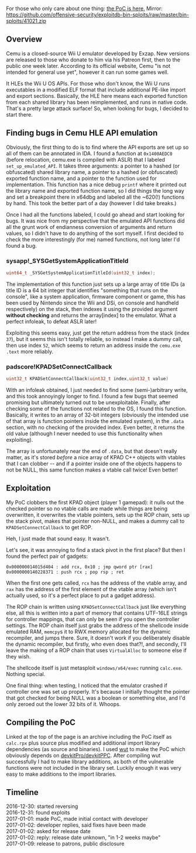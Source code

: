 For those who only care about one thing: [the PoC is here.](https://rol.im/kpwned.zip)
Mirror: https://github.com/offensive-security/exploitdb-bin-sploits/raw/master/bin-sploits/41021.zip

## Overview

Cemu is a closed-source Wii U emulator developed by Exzap. New versions are released to those who donate to him via his Patreon first, then to the public one week later. According to its official website, Cemu "is not intended for general use yet", however it can run some games well.

It HLEs the Wii U OS APIs. For those who don't know, the Wii U runs executables in a modified ELF format that include additional PE-like import and export sections. Basically, the HLE here means each exported function from each shared library has been reimplemented, and runs in native code. That's a pretty large attack surface! So, when looking for bugs, I decided to start there.

## Finding bugs in Cemu HLE API emulation

Obviously, the first thing to do is to find where the API exports are set up so all of them can be annotated in IDA. I found a function at `0x1400AEDC0` (before relocation, cemu.exe is compiled with ASLR) that I labeled `set_up_emulated_API`. It takes three arguments: a pointer to a hashed (or obfuscated) shared library name, a pointer to a hashed (or obfuscated) exported function name, and a pointer to the function used for implementation. This function has a nice debug `printf` where it printed out the library name and exported function name, so I did things the long way and set a breakpoint there in x64dbg and labeled all the ~620(!) functions by hand. This took the better part of a day (however I did take breaks.)

Once I had all the functions labeled, I could go ahead and start looking for bugs. It was nice from my perspective that the emulated API functions did all the grunt work of endianness conversion of arguments and return values, so I didn't have to do anything of the sort myself. I first decided to check the more interestingly (for me) named functions, not long later I'd found a bug.

### sysapp!_SYSGetSystemApplicationTitleId

```c
uint64_t _SYSGetSystemApplicationTitleId(uint32_t index);
```

The implementation of this function just sets up a large array of title IDs (a title ID is a 64 bit integer that identifies "something that runs on the console", like a system application, firmware component or game, this has been used by Nintendo since the Wii and DSi, on console and handheld respectively) on the stack, then indexes it using the provided argument **without checking** and returns the array[index] to the emulator. What a perfect infoleak, to defeat ASLR later!

Exploiting this seems easy, just get the return address from the stack (index `37`), but it seems this isn't totally reliable, so instead I make a dummy call, then use index `52`, which seems to return an address inside the `cemu.exe` `.text` more reliably.

### padscore!KPADSetConnectCallback

```c
uint32_t KPADSetConnectCallback(uint32_t index,uint32_t value)
```

With an infoleak obtained, I just needed to find some (semi-)arbitrary write, and this took annoyingly longer to find. I found a few bugs that seemed promising but ultimately turned out to be unexploitable. Finally, after checking some of the functions not related to the OS, I found this function. Basically, it writes to an array of 32-bit integers (obviously the intended use of that array is function pointers inside the emulated system), in the `.data` section, with no checking of the provided index. Even better, it returns the old value (although I never needed to use this functionality when exploiting).

The array is unfortunately near the end of `.data`, but that doesn't really matter, as it's stored *before* a nice array of KPAD C++ objects with vtables that I can clobber -- and if a pointer inside one of the objects happens to not be NULL, this same function makes a vtable call twice! Even better!

## Exploitation

My PoC clobbers the first KPAD object (player 1 gamepad): it nulls out the checked pointer so no vtable calls are made while things are being overwritten, it overwrites the vtable pointers, sets up the ROP chain, sets up the stack pivot, makes that pointer non-NULL, and makes a dummy call to `KPADSetConnectCallback` to get ROP.

Heh, I just made that sound easy. It wasn't.

Let's see, it was annoying to find a stack pivot in the first place? But then I found the perfect pair of gadgets:

```
0x000000014015d404 : add rcx, 0x10 ; jmp qword ptr [rax]
0x0000000140228371 : push rcx ; pop rsp ; ret
```

When the first one gets called, `rcx` has the address of the vtable array, and `rax` has the address of the first element of the vtable array (which isn't actually used, so it's a perfect place to put a gadget address).

The ROP chain is written using `KPADSetConnectCallback` just like everything else, all this is written into a part of memory that contains UTF-16LE strings for controller mappings, that can only be seen if you open the controller settings. The ROP chain itself just grabs the address of the shellcode inside emulated RAM, `memcpy`s it to RWX memory allocated for the dynamic recompiler, and jumps there. Sure, it doesn't work if you deliberately disable the dynamic recompiler, but firstly, who even does that?!, and secondly, I'll leave the making of a ROP chain that uses `VirtualAlloc` to someone else if they wish.

The shellcode itself is just metasploit `windows/x64/exec` running `calc.exe`. Nothing special.

One final thing: when testing, I noticed that the emulator crashed if controller one was set up properly. It's because I initially thought the pointer that got checked for being NULL was a boolean or something else, and I'd only zeroed out the lower 32 bits of it. Whoops.

## Compiling the PoC

Linked at the top of the page is an archive including the PoC itself as `calc.rpx` plus source plus modified and additional import library dependencies (as source and binaries). I used [wut](https://github.com/decaf-emu/wut) to make the PoC which obviously depends on [devkitPro/devkitPPC](http://devkitpro.org/). After compiling wut successfully I had to make library additions, as both of the vulnerable functions were not included in the library set. Luckily enough it was very easy to make additions to the import libraries.

## Timeline

2016-12-30: started reversing  
2016-12-31: found exploits  
2017-01-01: made PoC, made initial contact with developer  
2017-01-02: developer replies, said fixes have been made  
2017-01-02: asked for release date  
2017-01-02: reply: release date unknown, "in 1-2 weeks maybe"  
2017-01-09: release to patrons, public disclosure